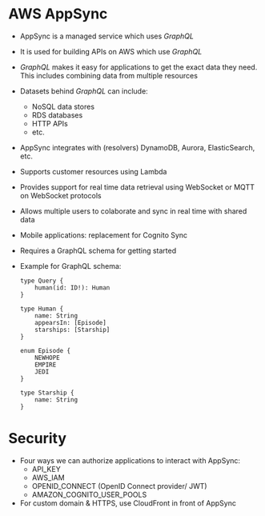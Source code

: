 # AWS AppSync

- AppSync is a managed service which uses *GraphQL*
- It is used for building APIs on AWS which use *GraphQL*
- *GraphQL* makes it easy for applications to get the exact data they need. This includes combining data from multiple resources
- Datasets behind *GraphQL* can include:
    - NoSQL data stores
    - RDS databases
    - HTTP APIs
    - etc.
- AppSync integrates with (resolvers) DynamoDB, Aurora, ElasticSearch, etc.
- Supports customer resources using Lambda
- Provides support for real time data retrieval using WebSocket or MQTT on WebSocket protocols
- Allows multiple users to colaborate and sync in real time with shared data
- Mobile applications: replacement for Cognito Sync
- Requires a GraphQL schema for getting started
- Example for GraphQL schema:

    ```
    type Query {
        human(id: ID!): Human
    }

    type Human {
        name: String
        appearsIn: [Episode]
        starships: [Starship]
    }

    enum Episode {
        NEWHOPE
        EMPIRE
        JEDI
    }

    type Starship {
        name: String
    }
    ```

# Security

- Four ways we can authorize applications to interact with AppSync:
    - API_KEY
    - AWS_IAM
    - OPENID_CONNECT (OpenID Connect provider/ JWT)
    - AMAZON_COGNITO_USER_POOLS
- For custom domain & HTTPS, use CloudFront in front of AppSync
